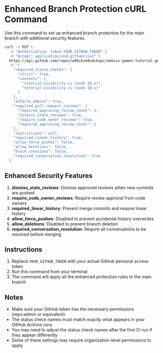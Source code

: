 # Enhanced Branch Protection cURL Command

Use this command to set up enhanced branch protection for the main branch with additional security features.

```bash
curl -X PUT \
  -H "Authorization: token YOUR_GITHUB_TOKEN" \
  -H "Accept: application/vnd.github+json" \
  https://api.github.com/repos/w9bikze8u4cbupc/mobius-games-tutorial-generator/branches/main/protection \
  -d '{
    "required_status_checks": {
      "strict": true,
      "contexts": [
        "tutorial-visibility-ci (node 20.x)",
        "tutorial-visibility-ci (node 18.x)"
      ]
    },
    "enforce_admins": true,
    "required_pull_request_reviews": {
      "required_approving_review_count": 1,
      "dismiss_stale_reviews": true,
      "require_code_owner_reviews": true,
      "required_approving_review_count": 1
    },
    "restrictions": null,
    "required_linear_history": true,
    "allow_force_pushes": false,
    "allow_deletions": false,
    "block_creations": false,
    "required_conversation_resolution": true
  }'
```

## Enhanced Security Features

1. **dismiss_stale_reviews**: Dismiss approved reviews when new commits are pushed
2. **require_code_owner_reviews**: Require review approval from code owners
3. **required_linear_history**: Prevent merge commits and require linear history
4. **allow_force_pushes**: Disabled to prevent accidental history overwrites
5. **allow_deletions**: Disabled to prevent branch deletion
6. **required_conversation_resolution**: Require all conversations to be resolved before merging

## Instructions

1. Replace `YOUR_GITHUB_TOKEN` with your actual GitHub personal access token
2. Run this command from your terminal
3. The command will apply all the enhanced protection rules to the main branch

## Notes

- Make sure your GitHub token has the necessary permissions (repo:admin or equivalent)
- The status check names must match exactly what appears in your GitHub Actions runs
- You may need to adjust the status check names after the first CI run if they appear differently
- Some of these settings may require organization-level permissions to apply
